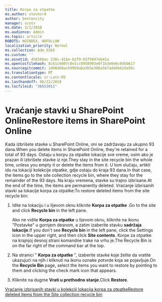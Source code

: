 ```yaml
---
title: Korpa za otpatke
ms.author: stevhord
author: bentoncity
manager: scotv
ms.date: 3/1/2018
ms.audience: Admin
ms.topic: article
ROBOTS: NOINDEX, NOFOLLOW
localization_priority: Normal
ms.collection: Adm_O365
ms.custom: ''
ms.assetid: 456586ec-330c-41be-b2f9-65f9947eb41a
ms.openlocfilehash: 8c61c6007c8e1cc8958993e0f1b3e0e6c0dbb617
ms.sourcegitcommit: 1d98db8acb9959aba3b5e308a567ade6b62da56c
ms.translationtype: MT
ms.contentlocale: sr-Latn-RS
ms.lasthandoff: 08/22/2019
ms.locfileid: "36553011"
---
```

# <a name="restore-items-in-sharepoint-online"></a><span data-ttu-id="ad313-102">Vraćanje stavki u SharePoint Online</span><span class="sxs-lookup"><span data-stu-id="ad313-102">Restore items in SharePoint Online</span></span>

<span data-ttu-id="ad313-103">Kada izbrišete stavke u SharePoint Online, oni se zadržavaju za ukupno 93 dana.</span><span class="sxs-lookup"><span data-stu-id="ad313-103">When you delete items in SharePoint Online, they're retained for a total of 93 days.</span></span> <span data-ttu-id="ad313-104">Ostaju u korpu za otpatke lokacije sve vreme, osim ako je prazan ili izbrišete stavke iz nje.</span><span class="sxs-lookup"><span data-stu-id="ad313-104">They stay in the site recycle bin the whole time, unless you empty it or delete the items from it.</span></span> <span data-ttu-id="ad313-105">U tom slučaju, artikli idu na lokaciji kolekcije otpatke, gdje ostaju do kraja 93 dana.</span><span class="sxs-lookup"><span data-stu-id="ad313-105">In that case, the items go to the site collection recycle bin, where they stay for the remainder of the 93 days.</span></span> <span data-ttu-id="ad313-106">Na kraju vremena, stavke su trajno izbrisane.</span><span class="sxs-lookup"><span data-stu-id="ad313-106">At the end of the time, the items are permanently deleted.</span></span> <span data-ttu-id="ad313-107">Vraćanje izbrisanih stavki sa lokacije korpa za otpatke:</span><span class="sxs-lookup"><span data-stu-id="ad313-107">To restore deleted items from the site recycle bin:</span></span>
  
1. <span data-ttu-id="ad313-108">Idite na lokaciju i u lijevom oknu kliknite **Korpa za otpatke** .</span><span class="sxs-lookup"><span data-stu-id="ad313-108">Go to the site and click **Recycle bin** in the left pane.</span></span> 
    
    <span data-ttu-id="ad313-109">Ako ne vidite **Korpa za otpatke** u lijevom oknu, kliknite na ikonu "Postavke" u gornjem desnom, a zatim izaberite stavku **sadržaja lokacije**.</span><span class="sxs-lookup"><span data-stu-id="ad313-109">If you don't see **Recycle bin** in the left pane, click the Settings icon in the upper right, and then click **Site contents**.</span></span> <span data-ttu-id="ad313-110">Korpe za otpatke na krajnjoj desnoj strani komandne trake na vrhu je.</span><span class="sxs-lookup"><span data-stu-id="ad313-110">The Recycle Bin is on the far right of the command bar at the top.</span></span>
    
2. <span data-ttu-id="ad313-111">Na stranici " **Korpa za otpatke** ", izaberite stavke koje želite da vratite ukazujući na njih i kliknuti na ikonu oznake potvrde koja se pojavljuje.</span><span class="sxs-lookup"><span data-stu-id="ad313-111">On the **Recycle Bin** page, select the items you want to restore by pointing to them and clicking the check mark icon that appears.</span></span> 
    
3. <span data-ttu-id="ad313-112">Kliknite na dugme **Vrati u prethodno stanje**.</span><span class="sxs-lookup"><span data-stu-id="ad313-112">Click **Restore**.</span></span>
    
[<span data-ttu-id="ad313-113">Vraćanje izbrisanih stavki u kolekciji lokacija korpa za otpatke</span><span class="sxs-lookup"><span data-stu-id="ad313-113">Restore deleted items from the Site collection recycle bin</span></span>](https://go.microsoft.com/fwlink/?linkid=866439)
  

